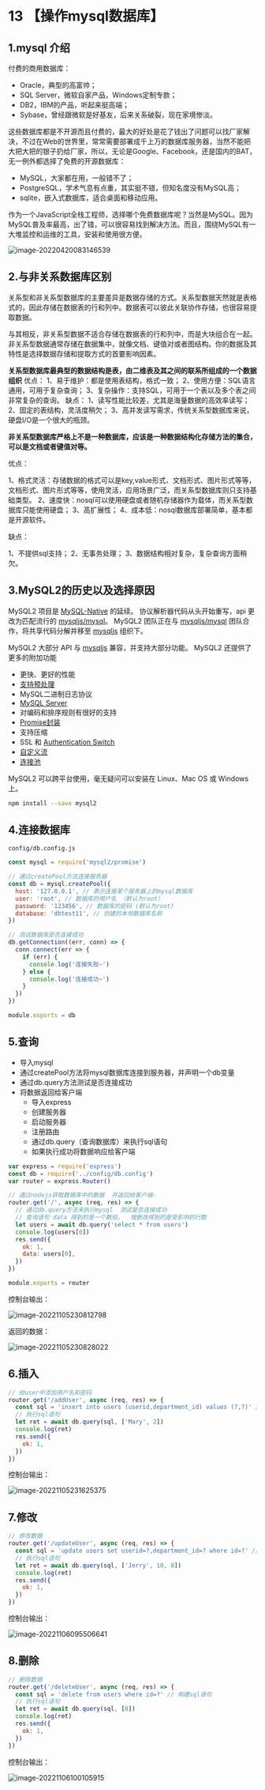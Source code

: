 # 13 【操作mysql数据库】

## 1.mysql 介绍

付费的商用数据库：

- Oracle，典型的高富帅；
- SQL Server，微软自家产品，Windows定制专款；
- DB2，IBM的产品，听起来挺高端；
- Sybase，曾经跟微软是好基友，后来关系破裂，现在家境惨淡。

这些数据库都是不开源而且付费的，最大的好处是花了钱出了问题可以找厂家解决，不过在Web的世界里，常常需要部署成千上万的数据库服务器，当然不能把大把大把的银子扔给厂家，所以，无论是Google、Facebook，还是国内的BAT，无一例外都选择了免费的开源数据库：

- MySQL，大家都在用，一般错不了；
- PostgreSQL，学术气息有点重，其实挺不错，但知名度没有MySQL高；
- sqlite，嵌入式数据库，适合桌面和移动应用。

作为一个JavaScript全栈工程师，选择哪个免费数据库呢？当然是MySQL。因为MySQL普及率最高，出了错，可以很容易找到解决方法。而且，围绕MySQL有一大堆监控和运维的工具，安装和使用很方便。

![image-20220420083146539](./images/8fc1c58bb05d52c4afa0641a099c92d078a55789.png)



## 2.与非关系数据库区别

关系型和非关系型数据库的主要差异是数据存储的方式。关系型数据天然就是表格式的，因此存储在数据表的行和列中。数据表可以彼此关联协作存储，也很容易提取数据。

与其相反，非关系型数据不适合存储在数据表的行和列中，而是大块组合在一起。非关系型数据通常存储在数据集中，就像文档、键值对或者图结构。你的数据及其特性是选择数据存储和提取方式的首要影响因素。

**关系型数据库最典型的数据结构是表，由二维表及其之间的联系所组成的一个数据组织**
优点：
1、易于维护：都是使用表结构，格式一致；
2、使用方便：SQL语言通用，可用于复杂查询；
3、复杂操作：支持SQL，可用于一个表以及多个表之间非常复杂的查询。
缺点：
1、读写性能比较差，尤其是海量数据的高效率读写；
2、固定的表结构，灵活度稍欠；
3、高并发读写需求，传统关系型数据库来说，硬盘I/O是一个很大的瓶颈。

**非关系型数据库严格上不是一种数据库，应该是一种数据结构化存储方法的集合，可以是文档或者键值对等。**

优点：

1、格式灵活：存储数据的格式可以是key,value形式、文档形式、图片形式等等，文档形式、图片形式等等，使用灵活，应用场景广泛，而关系型数据库则只支持基础类型。
2、速度快：nosql可以使用硬盘或者随机存储器作为载体，而关系型数据库只能使用硬盘；
3、高扩展性；
4、成本低：nosql数据库部署简单，基本都是开源软件。

缺点：

1、不提供sql支持；
2、无事务处理；
3、数据结构相对复杂，复杂查询方面稍欠。

## 3.MySQL2的历史以及选择原因

MySQL2 项目是 [MySQL-Native](https://github.com/sidorares/nodejs-mysql-native) 的延续。 协议解析器代码从头开始重写，api 更改为匹配流行的 [mysqljs/mysql](https://github.com/mysqljs/mysql)。 MySQL2 团队正在与 [mysqljs/mysql](https://github.com/mysqljs/mysql) 团队合作，将共享代码分解并移至 [mysqljs](https://github.com/mysqljs/mysql) 组织下。

MySQL2 大部分 API 与 [mysqljs](https://github.com/mysqljs/mysql) 兼容，并支持大部分功能。 MySQL2 还提供了更多的附加功能

- 更快、更好的性能
- [支持预处理](https://github.com/sidorares/node-mysql2/tree/master/documentation/Prepared-Statements.md)
- MySQL二进制日志协议
- [MySQL Server](https://github.com/sidorares/node-mysql2/tree/master/documentation/MySQL-Server.md)
- 对编码和排序规则有很好的支持
- [Promise封装](https://github.com/sidorares/node-mysql2/tree/master/documentation/Promise-Wrapper.md)
- 支持压缩
- SSL 和 [Authentication Switch](https://github.com/sidorares/node-mysql2/tree/master/documentation/Authentication-Switch.md)
- [自定义流](https://github.com/sidorares/node-mysql2/tree/master/documentation/Extras.md)
- [连接池](https://github.com/sidorares/node-mysql2/tree/master/documentation_zh-cn#using-connection-pools)

MySQL2 可以跨平台使用，毫无疑问可以安装在 Linux、Mac OS 或 Windows 上。

```bash
npm install --save mysql2
```

## 4.连接数据库

`config/db.config.js`

```js
const mysql = require('mysql2/promise')

// 通过createPool方法连接服务器
const db = mysql.createPool({
  host: '127.0.0.1', // 表示连接某个服务器上的mysql数据库
  user: 'root', // 数据库的用户名 （默认为root）
  password: '123456', // 数据库的密码 (默认为root)
  database: 'dbtest11', // 创建的本地数据库名称
})

// 测试数据库是否连接成功
db.getConnection((err, conn) => {
  conn.connect(err => {
    if (err) {
      console.log('连接失败~')
    } else {
      console.log('连接成功~')
    }
  })
})

module.exports = db
```

## 5.查询

- 导入mysql
- 通过createPool方法将mysql数据库连接到服务器，并声明一个db变量
- 通过db.query方法测试是否连接成功
- 将数据返回给客户端
  - 导入express
  - 创建服务器
  - 启动服务器
  - 注册路由
  - 通过db.query（查询数据库）来执行sql语句
  - 如果执行成功将数据响应给客户端

```js
var express = require('express')
const db = require('../config/db.config')
var router = express.Router()

// 通过nodejs获取数据库中的数据  并返回给客户端-
router.get('/', async (req, res) => {
  // 通过db.query方法来执行mysql  测试是否连接成功
  // 查询语句 data 得到的是一个数组，  增删改得到的是受影响的行数
  let users = await db.query('select * from users')
  console.log(users[0])
  res.send({
    ok: 1,
    data: users[0],
  })
})

module.exports = router
```

控制台输出：

![image-20221105230812798](./images/8ab5e75aff0d880a7842e5c9faff295ff16936f8.png)

返回的数据：

![image-20221105230828022](./images/2b34f7577230de56f5d481588c7758ea024d53f4.png)

## 6.插入

```js
// 给user中添加用户名和密码
router.get('/addUser', async (req, res) => {
  const sql = 'insert into users (userid,department_id) values (?,?)' // 构建sql语句
  // 执行sql语句
  let ret = await db.query(sql, ['Mary', 2])
  console.log(ret)
  res.send({
    ok: 1,
  })
})
```

控制台输出：

![image-20221105231625375](./images/e881a7c9d4663f1f81817f0a4d899a0428c67b64.png)

## 7.修改

````js
// 修改数据
router.get('/updateUser', async (req, res) => {
  const sql = 'update users set userid=?,department_id=? where id=?' // 构建sql语句
  // 执行sql语句
  let ret = await db.query(sql, ['Jerry', 10, 8])
  console.log(ret)
  res.send({
    ok: 1,
  })
})
````

控制台输出：

![image-20221106095506641](./images/be9866defbe7223d33530db79638606752fc3b9f.png)

## 8.删除

```js
// 删除数据
router.get('/deleteUser', async (req, res) => {
  const sql = 'delete from users where id=?' // 构建sql语句
  // 执行sql语句
  let ret = await db.query(sql, [8])
  console.log(ret)
  res.send({
    ok: 1,
  })
})
```

控制台输出：

![image-20221106100105915](./images/45f7756833e7a6b94fe54c92ae3c350e12614d92.png)